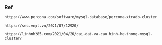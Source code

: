 ### Ref
    https://www.percona.com/software/mysql-database/percona-xtradb-cluster

    https://sec.vnpt.vn/2021/07/12920/ 

    https://linhnh285.com/2021/04/26/cai-dat-va-cau-hinh-he-thong-mysql-cluster/
